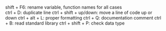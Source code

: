 shift + F6: rename variable, function names for all cases <br>
ctrl + D: duplicate line
ctrl + shift + up/down: move a line of code up or down
ctrl + alt + L: proper formatting
ctrl + Q: documentation comment
ctrl + B: read standard library
ctrl + shift + P: check data type
